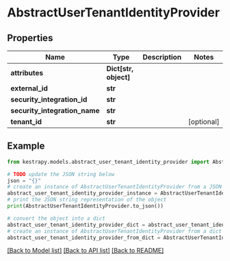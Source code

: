 # AbstractUserTenantIdentityProvider


## Properties

Name | Type | Description | Notes
------------ | ------------- | ------------- | -------------
**attributes** | **Dict[str, object]** |  | 
**external_id** | **str** |  | 
**security_integration_id** | **str** |  | 
**security_integration_name** | **str** |  | 
**tenant_id** | **str** |  | [optional] 

## Example

```python
from kestrapy.models.abstract_user_tenant_identity_provider import AbstractUserTenantIdentityProvider

# TODO update the JSON string below
json = "{}"
# create an instance of AbstractUserTenantIdentityProvider from a JSON string
abstract_user_tenant_identity_provider_instance = AbstractUserTenantIdentityProvider.from_json(json)
# print the JSON string representation of the object
print(AbstractUserTenantIdentityProvider.to_json())

# convert the object into a dict
abstract_user_tenant_identity_provider_dict = abstract_user_tenant_identity_provider_instance.to_dict()
# create an instance of AbstractUserTenantIdentityProvider from a dict
abstract_user_tenant_identity_provider_from_dict = AbstractUserTenantIdentityProvider.from_dict(abstract_user_tenant_identity_provider_dict)
```
[[Back to Model list]](../README.md#documentation-for-models) [[Back to API list]](../README.md#documentation-for-api-endpoints) [[Back to README]](../README.md)


